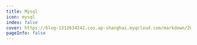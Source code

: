 ```yaml
---
title: Mysql
icon: mysql 
index: false
cover: https://blog-1312634242.cos.ap-shanghai.myqcloud.com/markdown/202305122sdf05406.jpg
pageInfo: false
---
```


